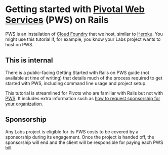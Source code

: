 # Getting started with [Pivotal Web Services][pws] (PWS) on Rails

PWS is an installation of [Cloud Foundry][cf] that we host, similar to [Heroku][heroku]. You might use this tutorial if, for example, you know your Labs project wants to host on PWS.

## This is internal

There is a public-facing Getting Started with Rails on PWS guide (not available at time of writing) that details much of the process required to get started with PWS, including command line usage and project setup.

This tutorial is streamlined for Pivots who are familiar with Rails but not with [PWS][pws]. It includes extra information such as [how to request sponsorship for your organization][sponsorship].


## Sponsorship

Any Labs project is eligible for its PWS costs to be covered by a sponsorship during its engagement. Once the project is handed off, the sponsorship will end and the client will be responsible for paying each PWS bill.

[pws]:https://run.pivotal.io/
[cf]:http://cloudfoundry.org/
[heroku]:https://www.heroku.com/
[sponsorship]:#sponsorship
